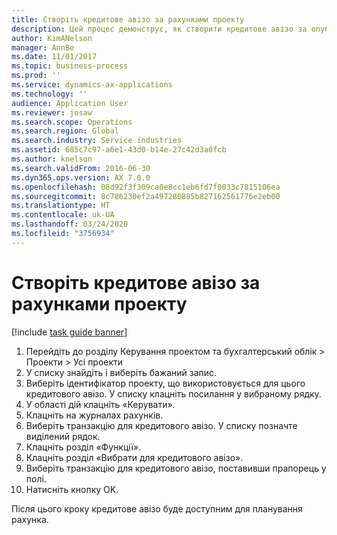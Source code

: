 ```yaml
---
title: Створіть кредитове авізо за рахунками проекту
description: Цей процес демонструє, як створити кредитове авізо за опублікованими рахунками проекту.
author: KimANelson
manager: AnnBe
ms.date: 11/01/2017
ms.topic: business-process
ms.prod: ''
ms.service: dynamics-ax-applications
ms.technology: ''
audience: Application User
ms.reviewer: josaw
ms.search.scope: Operations
ms.search.region: Global
ms.search.industry: Service industries
ms.assetid: 685c7c97-a6e1-43d0-b14e-27c42d3a0fcb
ms.author: knelson
ms.search.validFrom: 2016-06-30
ms.dyn365.ops.version: AX 7.0.0
ms.openlocfilehash: 08d92f3f309ca0e8cc1eb6fd7f0033c7815106ea
ms.sourcegitcommit: 8c786230ef2a497280885b827162561776e2eb00
ms.translationtype: HT
ms.contentlocale: uk-UA
ms.lasthandoff: 03/24/2020
ms.locfileid: "3756934"
---
```

# <a name="create-a-credit-note-on-project-invoices"></a>Створіть кредитове авізо за рахунками проекту

[!include [task guide banner](../../includes/task-guide-banner.md)]

1. Перейдіть до розділу Керування проектом та бухгалтерський облік > Проекти > Усі проекти 
2. У списку знайдіть і виберіть бажаний запис. 
3. Виберіть ідентифікатор проекту, що використовується для цього кредитового авізо. У списку клацніть посилання у вибраному рядку. 
4. У області дій клацніть «Керувати». 
5. Клацніть на журналах рахунків. 
6. Виберіть транзакцію для кредитового авізо. У списку позначте виділений рядок. 
7. Клацніть розділ «Функції». 
8. Клацніть розділ «Вибрати для кредитового авізо». 
9. Виберіть транзакцію для кредитового авізо, поставивши прапорець у полі.
10. Натисніть кнопку OK. 

Після цього кроку кредитове авізо буде доступним для планування рахунка.
